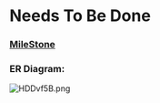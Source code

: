# Needs To Be Done

### [MileStone](https://github.com/fssa-batch3/sec_a_kamalesh.srinivasan__corejava_project_2/milestones) 

### ER Diagram:
![HDDvf5B.png](https://iili.io/HDDvf5B.png)
